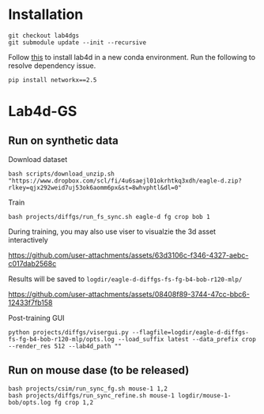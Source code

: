 # Installation
```
git checkout lab4dgs
git submodule update --init --recursive
```
Follow [this](https://lab4d-org.github.io/lab4d/get_started/) to install lab4d in a new conda environment.
Run the following to resolve dependency issue.
```
pip install networkx==2.5
```

# Lab4d-GS
## Run on synthetic data
Download dataset
```
bash scripts/download_unzip.sh "https://www.dropbox.com/scl/fi/4u6saejl01okrhtkq3xdh/eagle-d.zip?rlkey=qjx292weid7uj53ok6aomm6px&st=8whvphtl&dl=0"
```

Train
```
bash projects/diffgs/run_fs_sync.sh eagle-d fg crop bob 1
```

During training, you may also use viser to visualzie the 3d asset interactively

https://github.com/user-attachments/assets/63d3106c-f346-4327-aebc-c017dab2568c  

Results will be saved to `logdir/eagle-d-diffgs-fs-fg-b4-bob-r120-mlp/`

https://github.com/user-attachments/assets/08408f89-3744-47cc-bbc6-12433f7fb158



Post-training GUI
```
python projects/diffgs/visergui.py --flagfile=logdir/eagle-d-diffgs-fs-fg-b4-bob-r120-mlp/opts.log --load_suffix latest --data_prefix crop --render_res 512 --lab4d_path ""
```

## Run on mouse dase (to be released)
```
bash projects/csim/run_sync_fg.sh mouse-1 1,2
bash projects/diffgs/run_sync_refine.sh mouse-1 logdir/mouse-1-bob/opts.log fg crop 1,2
```